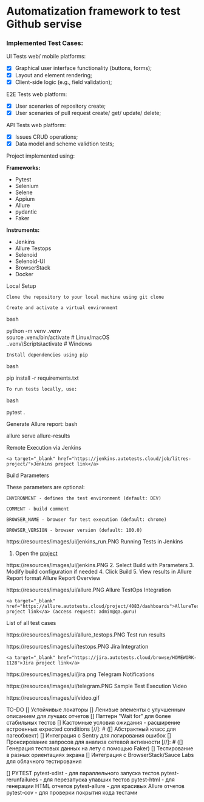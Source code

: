 
# Automatization framework to test Github servise 

<h3>Implemented Test Cases:</h3>
UI Tests web/ mobile platforms:

- [x]    Graphical user interface functionality (buttons, forms);
- [x]    Layout and element rendering;
- [x]    Client-side logic (e.g., field validation);

E2E Tests web platform:
- [x]    User scenaries of repository create;
- [x]    User scenaries of pull request create/ get/ update/ delete;

API Tests web platform:
- [x]    Issues CRUD operations;
- [x]    Data model and scheme validtion tests;

Project implemented using:

**Frameworks:**
  - Pytest
  - Selenium
  - Selene
  - Appium
  - Allure
  - pydantic
  - Faker

**Instruments:**
  - Jenkins
  - Allure Testops
  - Selenoid
  - Selenoid-UI
  - BrowserStack
  - Docker

Local Setup

    Clone the repository to your local machine using git clone

    Create and activate a virtual environment

bash

python -m venv .venv  
source .venv/bin/activate  # Linux/macOS  
.\.venv\Scripts\activate   # Windows  

    Install dependencies using pip

bash

pip install -r requirements.txt  

    To run tests locally, use:

bash

pytest .  

Generate Allure report:
bash

allure serve allure-results  

Remote Execution via Jenkins

    <a target="_blank" href="https://jenkins.autotests.cloud/job/litres-project/">Jenkins project link</a>

Build Parameters

These parameters are optional:

    ENVIRONMENT - defines the test environment (default: DEV)

    COMMENT - build comment

    BROWSER_NAME - browser for test execution (default: chrome)

    BROWSER_VERSION - browser version (default: 100.0)

https://resources/images/ui/jenkins_run.PNG
Running Tests in Jenkins
1. Open the <a target="_blank" href="https://jenkins.autotests.cloud/job/litres-project/">project</a>

https://resources/images/ui/jenkins.PNG
2. Select Build with Parameters
3. Modify build configuration if needed
4. Click Build
5. View results in Allure Report format
Allure Report
Overview

https://resources/images/ui/allure.PNG
Allure TestOps Integration

    <a target="_blank" href="https://allure.autotests.cloud/project/4083/dashboards">AllureTestOps project link</a> (access request: admin@qa.guru)

List of all test cases

https://resources/images/ui/allure_testops.PNG
Test run results

https://resources/images/ui/testops.PNG
Jira Integration

    <a target="_blank" href="https://jira.autotests.cloud/browse/HOMEWORK-1128">Jira project link</a>

https://resources/images/ui/jira.png
Telegram Notifications

https://resources/images/ui/telegram.PNG
Sample Test Execution Video

https://resources/images/ui/video.gif

TO-DO
[] Устойчивые локаторы
[] Ленивые элементы с улучшенным описанием для лучших отчетов
[] Паттерн "Wait for" для более стабильных тестов
[] Кастомные условия ожидания - расширение встроенных expected conditions
[//]: # ([] Абстрактный класс для пагеобжект)
[] Интеграция с Sentry для логирования ошибок
[] Проксирование запросов для анализа сетевой активности
[//]: # ([] Генерация тестовых данных на лету с помощью Faker)
[] Тестирование в разных ориентациях экрана
[] Интеграция с BrowserStack/Sauce Labs для облачного тестирования

[] PYTEST
pytest-xdist - для параллельного запуска тестов
pytest-rerunfailures - для перезапуска упавших тестов
pytest-html - для генерации HTML отчетов
pytest-allure - для красивых Allure отчетов
pytest-cov - для проверки покрытия кода тестами
